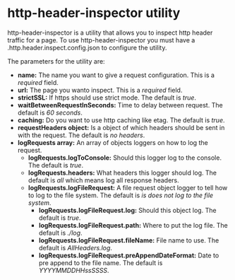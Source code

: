 # http-header-inspector utility

http-header-inspector is a utility that allows you to inspect http header traffic for a page.  To use http-header-inspector you must have a .http.header.inspect.config.json to configure the utility.

The parameters for the utility are:
* **name:** The name you want to give a request configuration.  This is a _required_ field.
* **url:** The page you wanto inspect. This is a _required_ field.
* **strictSSL:** If https should use strict mode.  The default is _true_.
* **waitBetweenRequestInSeconds:** Time to delay between request.  The default is _60 seconds_.
* **caching:** Do you want to use http caching like etag.  The default is _true_.
* **requestHeaders object:** Is a object of which headers should be sent in with the request. The default is _no headers_.
* **logRequests array:** An array of objects loggers on how to log the request.
  * **logRequests.logToConsole:** Should this logger log to the console.  The default is _true_.
  * **logRequests.headers:** What headers this logger should log.  The default is _all_ which means log all response headers.
  * **logRequests.logFileRequest:** A file request object logger to tell how to log to the file system.  The default is _is does not log to the file system_.
    
       * **logRequests.logFileRequest.log:** Should this object log.  The default is _true_.
       * **logRequests.logFileRequest.path:** Where to put the log file.  The default is _./log_.
       * **logRequests.logFileRequest.fileName:** File name to use.  The default is _AllHeaders.log_.
       * **logRequests.logFileRequest.preAppendDateFormat:** Date to pre append to the file name.  The default is _YYYYMMDDHHssSSSS_.
